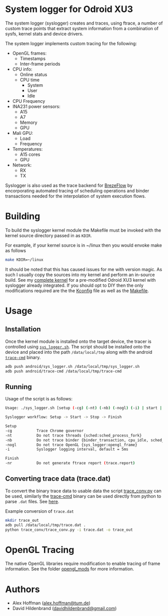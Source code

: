 # System logger for Odroid XU3

The system logger (syslogger) creates and traces, using ftrace, a number of custom trace points that extract system information from a combination of sysfs, kernel stats and device drivers.

The system logger implements custom tracing for the following:

- OpenGL frames:
    - Timestamps
    - Inter-frame periods
- CPU info:
    - Online status
    - CPU time
        - System
        - User
        - Idle
- CPU Frequency
- INA231 power sensors:
    - A15
    - A7
    - Memory
    - GPU
- Mali GPU:
    - Load
    - Frequency
- Temperatures:
    - A15 cores
    - GPU
- Network:
    - RX
    - TX

Syslogger is also used as the trace backend for [BrezeFlow](https://github.com/alxhoff/BrezeFlow) by encorporating automated tracing of scheduling operations and binder transactions needed for the interpolation of system execution flows.

# Building

To build the syslogger kernel module the Makefile must be invoked with the kernel source directory passed in as `KDIR`. 

For example, if your kernel source is in ~/linux then you would envoke make as follows

``` bash
make KDIR=~/linux
```

It should be noted that this has caused issues for me with version magic. As such I usually copy the sources into my kernel and perform an in-source build. See my [complete kernel](/home/alxhoff/Work/Optigame/android_builds/voodik/Android_7.1/android_source_xu3_Android7.1/kernel/hardkernel/odroidxu3) for a pre-modified Odroid XU3 kernel with syslogger already integrated. If you should opt to DIY then the only modifications required are the the [Kconfig](https://github.com/alxhoff/Odroid-XU3-Kernel/commit/ff3c6109baa84736ead0a099fbb9bcdae5817031#diff-61f226c1c1f3a78524783445250fe875) file as well as the [Makefile](https://github.com/alxhoff/Odroid-XU3-Kernel/commit/ff3c6109baa84736ead0a099fbb9bcdae5817031#diff-ba85cd02ff38397bfd6c84c770d5a699).

# Usage

## Installation 
Once the kernel module is installed onto the target device, the tracer is controlled using [`sys_logger.sh`](android/sys_logger.sh). The script should be installed onto the device and placed into the path `/data/local/tmp` along with the android [`trace-cmd`](android/trace-cmd) binary.

``` bash
adb push android/sys_logger.sh /data/local/tmp/sys_logger.sh
adb push android/trace-cmd /data/local/tmp/trace-cmd
```
## Running

Usage of the script is as follows:

``` bash
Usage: ./sys_logger.sh [setup (-cg) (-nt) (-nb) (-nogl) (-i) | start | stop | finish (-nr)]

Syslogger workflow: Setup -> Start -> Stop -> Finish

Setup
-cg           Trace Chrome governor
-nt           Do not trace threads {sched:sched_process_fork}
-nb           Do not trace binder {binder_transaction, cpu_idle, sched_switch}
-nogl         Do not trace OpenGL {sys_logger:opengl_frame}
-i            Syslogger logging interval, default = 5ms

Finish
-nr           Do not generate ftrace report (trace.report)
```
## Converting trace data (trace.dat)

To convert the binary trace data to usable data the script [trace_conv.py](trace_conv/trace_conv.py) can be used, similarly the [trace-cmd](trace_conv/trace-cmd) binary can be used directly from python to parse `.dat` files. See [here](https://github.com/alxhoff/BrezeFlow/blob/dc9b6bf8c64ce2d6e1f0e10d5ca02220d1a3f35d/TraceCMDParser.py#L69).

Example conversion of `trace.dat`

``` bash
mkdir trace_out
adb pull /data/local/tmp/trace.dat .
python trace_conv/trace_conv.py -i trace.dat -o trace_out
```

# OpenGL Tracing

The native OpenGL libraries require modification to enable tracing of frame information. See the folder [opengl_mods](opengl_mods) for more information.

# Authors

- Alex Hoffman (alex.hoffman@tum.de)
- David Hildenbrand (davidhildenbrand@gmail.com)
